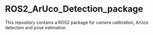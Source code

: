 # ROS2_ArUco_Detection_package
This repository contains a ROS2 package for camera calibration, ArUco detection and pose estimation
